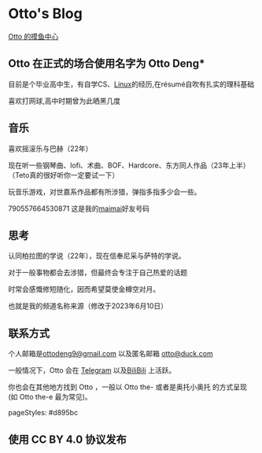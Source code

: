 # Otto's Blog

[Otto 的摸鱼中心](https://ottoqwq.me)

## Otto 在正式的场合使用名字为 Otto Deng*

目前是个毕业高中生，有自学CS、[Linux](https://linux.org/)的经历,在résumé自吹有扎实的理科基础

喜欢打网球,高中时期曾为此晒黑几度

## 音乐

喜欢摇滚乐与巴赫（22年）

现在听一些钢琴曲、lofi、术曲、BOF、Hardcore、东方同人作品（23年上半）（Teto真的很好听你一定要试一下）

玩音乐游戏，对世嘉系作品都有所涉猎，弹指多指多少会一些。

790557664530871 这是我的[maimai](https://maimai.sega.com/)好友号码

## 思考

认同柏拉图的学说（22年），现在信奉尼采与萨特的学说。

对于一般事物都会去涉猎，但最终会专注于自己热爱的话题

时常会感慨修短随化，因而希望莫使金樽空对月。

也就是我的频道名称来源（修改于2023年6月10日）

## 联系方式

个人邮箱是[ottodeng9@gmail.com](mailto:ottodeng9@gmail.com) 以及匿名邮箱 [otto@duck.com](mailto:ottodeng9@gmail.com)

一般情况下，Otto 会在 [Telegram](https://ottoqwq.t.me/) 以及[BiliBili](https://space.bilibili.com/360701497) 上活跃。

你也会在其他地方找到 Otto ，一般以 Otto the-<Related Suffix> 或者是奥托小奥托 的方式呈现(如 Otto the-e 最为常见)。

pageStyles: #d895bc

## 使用 CC BY 4.0 协议发布
